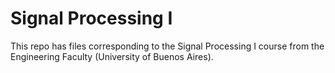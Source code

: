 # Signal Processing I
This repo has files corresponding to the Signal Processing I course from the Engineering Faculty (University of Buenos Aires).
